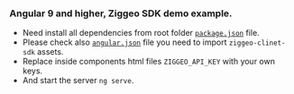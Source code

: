 ### Angular 9 and higher, Ziggeo SDK demo example.

- Need install all dependencies from root folder [`package.json`](https://github.com/Ziggeo/angular-ziggeo/blob/master/package.json#L48) file.
- Please check also [`angular.json`](https://github.com/Ziggeo/angular-ziggeo/blob/master/angular.json#L65) 
file you need to import `ziggeo-clinet-sdk` assets.
- Replace inside components html files `ZIGGEO_API_KEY` with your own keys.
- And start the server `ng serve`.
